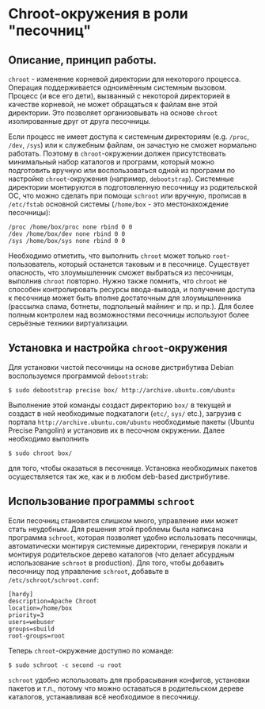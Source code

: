 Chroot-окружения в роли "песочниц"
==================================

Описание, принцип работы.
-------------------------

`chroot` - изменение корневой директории для
некоторого процесса. Операция поддерживается
одноимённым системным вызовом. Процесс (и все
его дети), вызванный с некоторой директорией
в качестве корневой, не может обращаться к
файлам вне этой директории. Это позволяет
организовывать на основе `chroot` изолированные
друг от друга песочницы.

Если процесс не имеет доступа к системным директориям
(e.g. `/proc`, `/dev`, `/sys`) или к служебным файлам,
он зачастую не сможет нормально работать. Поэтому
в `chroot`-окружении должен присутствовать минимальный
набор каталогов и программ, который можно подготовить
вручную или воспользоваться одной из программ по
настройке `chroot`-окружения (например, `debootstrap`).
Системные директории монтируются в подготовленную
песочницу из родительской ОС, что можно сделать при
помощи `schroot` или вручную, прописав в `/etc/fstab`
основной системы (`/home/box` - это местонахождение
песочницы):

    /proc /home/box/proc none rbind 0 0
    /dev /home/box/dev none rbind 0 0
    /sys /home/box/sys none rbind 0 0

Необходимо отметить, что выполнить `chroot` может только
`root`-пользователь, который останется таковым и в песочнице.
Существует опасность, что злоумышленник сможет выбраться из
песочницы, выполнив `chroot` повторно. Нужно также помнить,
что `chroot` не способен контролировать ресурсы ввода-вывода,
и получение доступа к песочнице может быть вполне достаточным
для злоумышленника (рассылка спама, ботнеты, подпольный майнинг
и пр. и пр.). Для более полным контролем над возможностями
песочницы используют более серьёзные техники виртуализации.


Установка и настройка `chroot`-окружения
----------------------------------------

Для установки чистой песочницы на основе дистрибутива Debian
воспользуемся программой `debootstrab`:

    $ sudo debootstrap precise box/ http://archive.ubuntu.com/ubuntu

Выполнение этой команды создаст директорию `box/` в текущей
и создаст в ней необходимые подкаталоги (`etc/`, `sys/` etc.),
загрузив с портала `http://archive.ubuntu.com/ubuntu` необходимые
пакеты (Ubuntu Precise Pangolin) и установив их в песочном
окружении. Далее необходимо выполнить

    $ sudo chroot box/

для того, чтобы оказаться в песочнице. Установка необходимых
пакетов осуществляется так же, как и в любом deb-based
дистрибутиве.


Использование программы `schroot`
---------------------------------

Если песочниц становится слишком много, управление ими может
стать неудобным. Для решения этой проблемы была написана программа
`schroot`, которая позволяет удобно использовать песочницы,
автоматически монтируя системные директории, генерируя локали
и монтируя родительское дерево каталогов (что делает абсурдным
использование `schroot` в production). Для того, чтобы добавить
песочницу под управление `schroot`, добавьте в `/etc/schroot/schroot.conf`:

    [hardy]
    description=Apache Chroot
    location=/home/box
    priority=3
    users=webuser
    groups=sbuild
    root-groups=root

Теперь `chroot`-окружение доступно по команде:

    $ sudo schroot -c second -u root

`schroot` удобно использовать для пробрасывания конфигов, установки
пакетов и т.п., потому что можно оставаться в родительском дереве
каталогов, устанавливая всё необходимое в песочницу.

